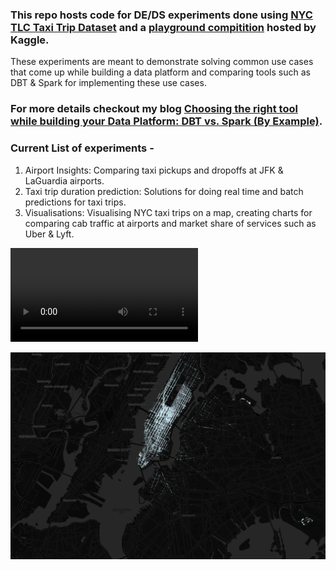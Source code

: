 ### This repo hosts code for DE/DS experiments done using [NYC TLC Taxi Trip Dataset](https://www.nyc.gov/site/tlc/about/tlc-trip-record-data.page) and a [playground compitition]((https://www.kaggle.com/c/nyc-taxi-trip-duration)) hosted by Kaggle.
These experiments are meant to demonstrate solving common use cases that come up while building a data platform and comparing tools such as DBT & Spark for implementing these use cases.

### For more details checkout my blog [Choosing the right tool while building your Data Platform: DBT vs. Spark (By Example)](https://medium.com/p/5c804714433e/edit).

### Current List of experiments -
1. Airport Insights: Comparing taxi pickups and dropoffs at JFK & LaGuardia airports.
2. Taxi trip duration prediction: Solutions for doing real time and batch predictions for taxi trips.
3. Visualisations: Visualising  NYC taxi trips on a map, creating charts for comparing cab traffic at airports and market share of services such as Uber & Lyft.



![alt text](https://github.com/ingaleniranjan365/nyc-taxi-trip-experiments/blob/main/media/NYC50kPickupsDropoffsVid.mp4?raw=true)


![alt text](https://github.com/ingaleniranjan365/nyc-taxi-trip-experiments/blob/main/media/50k%20pickups.png?raw=true)


